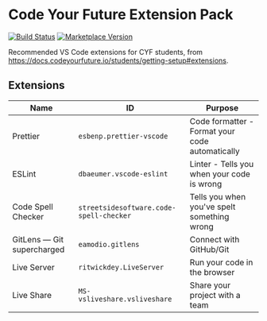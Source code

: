 # Code Your Future Extension Pack

[![Build Status][1]][2] [![Marketplace Version][3]][4]

Recommended VS Code extensions for CYF students, from https://docs.codeyourfuture.io/students/getting-setup#extensions.

## Extensions

| Name | ID | Purpose |
|---|---|---|
| Prettier | `esbenp.prettier-vscode` | Code formatter - Format your code automatically |
| ESLint | `dbaeumer.vscode-eslint` | Linter - Tells you when your code is wrong |
| Code Spell Checker | `streetsidesoftware.code-spell-checker` | Tells you when you've spelt something wrong |
| GitLens — Git supercharged | `eamodio.gitlens` | Connect with GitHub/Git |
| Live Server | `ritwickdey.LiveServer` | Run your code in the browser |
| Live Share | `MS-vsliveshare.vsliveshare` | Share your project with a team |

  [1]: https://github.com/CodeYourFuture/cyf-extension-pack/actions/workflows/push.yml/badge.svg
  [2]: https://github.com/CodeYourFuture/cyf-extension-pack/actions/workflows/push.yml
  [3]: https://img.shields.io/visual-studio-marketplace/v/CodeYourFuture.cyf-extension-pack?style=flat&logo=visual-studio-code
  [4]: https://marketplace.visualstudio.com/items?itemName=CodeYourFuture.cyf-extension-pack
